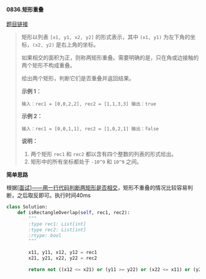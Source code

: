 #### 0836.矩形重叠
[题目链接](https://leetcode-cn.com/problems/rectangle-overlap/)
> 矩形以列表 `[x1, y1, x2, y2]` 的形式表示，其中 `(x1, y1)` 为左下角的坐标，`(x2, y2)` 是右上角的坐标。
>
> 如果相交的面积为正，则称两矩形重叠。需要明确的是，只在角或边接触的两个矩形不构成重叠。
>
> 给出两个矩形，判断它们是否重叠并返回结果。
>
> **示例 1：**
>
> `
> 输入：rec1 = [0,0,2,2], rec2 = [1,1,3,3]
> 输出：true
> `
>
> **示例 2：**
>
> `
> 输入：rec1 = [0,0,1,1], rec2 = [1,0,2,1]
> 输出：false
> `
>
> **说明：**
>
> 1. 两个矩形 `rec1` 和 `rec2` 都以含有四个整数的列表的形式给出。
> 2. 矩形中的所有坐标都处于 `-10^9` 和 `10^9` 之间。

**简单思路**

根据[[面试]——用一行代码判断两矩形是否相交](https://blog.csdn.net/lanchunhui/article/details/50547837)，矩形不重叠的情况比较容易判断，之后取反即可。执行时间40ms

```python
class Solution:
    def isRectangleOverlap(self, rec1, rec2):
        """
        :type rec1: List[int]
        :type rec2: List[int]
        :rtype: bool
        """
        
        x11, y11, x12, y12 = rec1
        x21, y21, x22, y22 = rec2
        
        return not ((x12 <= x21) or (y11 >= y22) or (x22 <= x11) or (y21 >= y12))
```

